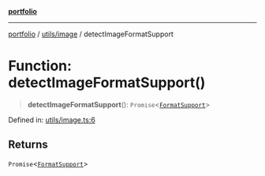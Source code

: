 [**portfolio**](../../../README.md)

***

[portfolio](../../../modules.md) / [utils/image](../README.md) / detectImageFormatSupport

# Function: detectImageFormatSupport()

> **detectImageFormatSupport**(): `Promise`\<[`FormatSupport`](../interfaces/FormatSupport.md)\>

Defined in: [utils/image.ts:6](https://github.com/tnorlund/Portfolio/blob/b847632d92efa274e72f76c6e0fa37f00258c9dc/portfolio/utils/image.ts#L6)

## Returns

`Promise`\<[`FormatSupport`](../interfaces/FormatSupport.md)\>
